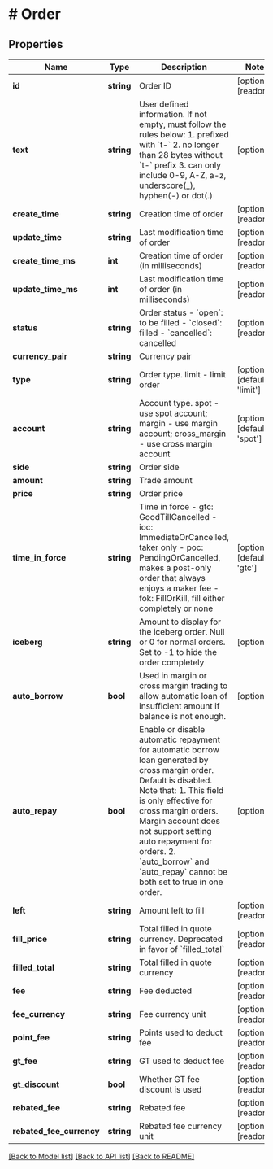 # # Order

## Properties

Name | Type | Description | Notes
------------ | ------------- | ------------- | -------------
**id** | **string** | Order ID | [optional] [readonly] 
**text** | **string** | User defined information. If not empty, must follow the rules below:  1. prefixed with &#x60;t-&#x60; 2. no longer than 28 bytes without &#x60;t-&#x60; prefix 3. can only include 0-9, A-Z, a-z, underscore(_), hyphen(-) or dot(.) | [optional] 
**create_time** | **string** | Creation time of order | [optional] [readonly] 
**update_time** | **string** | Last modification time of order | [optional] [readonly] 
**create_time_ms** | **int** | Creation time of order (in milliseconds) | [optional] [readonly] 
**update_time_ms** | **int** | Last modification time of order (in milliseconds) | [optional] [readonly] 
**status** | **string** | Order status  - &#x60;open&#x60;: to be filled - &#x60;closed&#x60;: filled - &#x60;cancelled&#x60;: cancelled | [optional] [readonly] 
**currency_pair** | **string** | Currency pair | 
**type** | **string** | Order type. limit - limit order | [optional] [default to 'limit']
**account** | **string** | Account type. spot - use spot account; margin - use margin account; cross_margin - use cross margin account | [optional] [default to 'spot']
**side** | **string** | Order side | 
**amount** | **string** | Trade amount | 
**price** | **string** | Order price | 
**time_in_force** | **string** | Time in force  - gtc: GoodTillCancelled - ioc: ImmediateOrCancelled, taker only - poc: PendingOrCancelled, makes a post-only order that always enjoys a maker fee - fok: FillOrKill, fill either completely or none | [optional] [default to 'gtc']
**iceberg** | **string** | Amount to display for the iceberg order. Null or 0 for normal orders. Set to -1 to hide the order completely | [optional] 
**auto_borrow** | **bool** | Used in margin or cross margin trading to allow automatic loan of insufficient amount if balance is not enough. | [optional] 
**auto_repay** | **bool** | Enable or disable automatic repayment for automatic borrow loan generated by cross margin order. Default is disabled. Note that:  1. This field is only effective for cross margin orders. Margin account does not support setting auto repayment for orders. 2. &#x60;auto_borrow&#x60; and &#x60;auto_repay&#x60; cannot be both set to true in one order. | [optional] 
**left** | **string** | Amount left to fill | [optional] [readonly] 
**fill_price** | **string** | Total filled in quote currency. Deprecated in favor of &#x60;filled_total&#x60; | [optional] [readonly] 
**filled_total** | **string** | Total filled in quote currency | [optional] [readonly] 
**fee** | **string** | Fee deducted | [optional] [readonly] 
**fee_currency** | **string** | Fee currency unit | [optional] [readonly] 
**point_fee** | **string** | Points used to deduct fee | [optional] [readonly] 
**gt_fee** | **string** | GT used to deduct fee | [optional] [readonly] 
**gt_discount** | **bool** | Whether GT fee discount is used | [optional] [readonly] 
**rebated_fee** | **string** | Rebated fee | [optional] [readonly] 
**rebated_fee_currency** | **string** | Rebated fee currency unit | [optional] [readonly] 

[[Back to Model list]](../../README.md#documentation-for-models) [[Back to API list]](../../README.md#documentation-for-api-endpoints) [[Back to README]](../../README.md)
